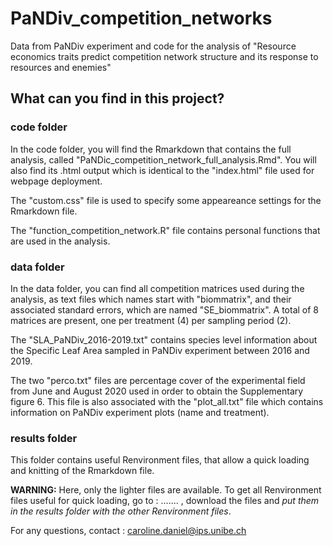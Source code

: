 # PaNDiv_competition_networks
Data from PaNDiv experiment and code for the analysis of "Resource economics traits predict competition network structure and its response to resources and enemies"

## What can you find in this project?

### code folder

In the code folder, you will find the Rmarkdown that contains the full analysis, called "PaNDic_competition_network_full_analysis.Rmd". You will also find its .html output which is identical to the "index.html" file used for webpage deployment.

The "custom.css" file is used to specify some appeareance settings for the Rmarkdown file.

The "function_competition_network.R" file contains personal functions that are used in the analysis.

### data folder

In the data folder, you can find all competition matrices used during the analysis, as text files which names start with "biommatrix", and their associated standard errors, which are named "SE_biommatrix". A total of 8 matrices are present, one per treatment (4) per sampling period (2).

The "SLA_PaNDiv_2016-2019.txt" contains species level information about the Specific Leaf Area sampled in PaNDiv experiment between 2016 and 2019.

The two "perco.txt" files are percentage cover of the experimental field from June and August 2020 used in order to obtain the Supplementary figure 6. This file is also associated with the "plot_all.txt" file which contains information on PaNDiv experiment plots (name and treatment).

### results folder

This folder contains useful Renvironment files, that allow a quick loading and knitting of the Rmarkdown file.

**WARNING:** Here, only the lighter files are available. To get all Renvironment files useful for quick loading, go to : ....... , download the files and *put them in the results folder with the other Renvironment files*. 

For any questions, contact : caroline.daniel@ips.unibe.ch
